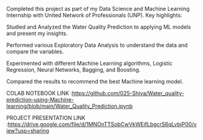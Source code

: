 Completed this project as part of my Data Science and Machine Learning Internship with United Network of Professionals (UNP). Key highlights:

Studied and Analyzed the Water Quality Prediction to applying ML models and present my insights.

Performed various Exploratory Data Analysis to understand the data and compare the variables.

Experimented with different Machine Learning algorithms, Logistic Regression, Neural Networks, Bagging, and Boosting.

Compared the results to recommend the best Machine learning model.


COLAB NOTEBOOK LINK :https://github.com/025-Shiva/Water_quality-prediction-using-Machine-learning/blob/main/Water_Quality_Prediction.ipynb


PROJECT PRESENTATION LINK :https://drive.google.com/file/d/1MNOnTTSobCwVkWEifLbgcrS6qLvbjP00/view?usp=sharing
